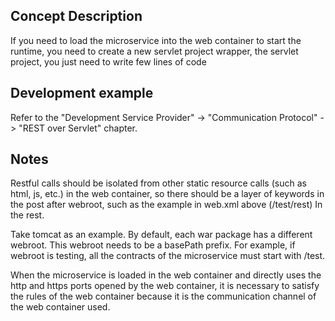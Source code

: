 ## Concept Description

If you need to load the microservice into the web container to start the runtime, you need to create a new servlet project wrapper, the servlet project, you just need to write few lines of code

## Development example

Refer to the "Development Service Provider" -> "Communication Protocol" -> "REST over Servlet" chapter.

## Notes

Restful calls should be isolated from other static resource calls (such as html, js, etc.) in the web container, so there should be a layer of keywords in the post after webroot, such as the example in web.xml above (/test/rest) In the rest.

Take tomcat as an example. By default, each war package has a different webroot. This webroot needs to be a basePath prefix. For example, if webroot is testing, all the contracts of the microservice must start with /test.

When the microservice is loaded in the web container and directly uses the http and https ports opened by the web container, it is necessary to satisfy the rules of the web container because it is the communication channel of the web container used.

##
